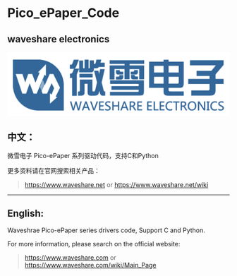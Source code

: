 # Pico_ePaper_Code
## waveshare electronics
![waveshare_logo.png](waveshare_logo.png)

## 中文：
微雪电子 Pico-ePaper 系列驱动代码，支持C和Python

更多资料请在官网搜索相关产品：
> https://www.waveshare.net or https://www.waveshare.net/wiki
***
## English:
Waveshrae Pico-ePaper series drivers code, Support C and Python.

For more information, please search on the official website:
> https://www.waveshare.com or https://www.waveshare.com/wiki/Main_Page